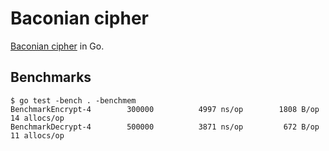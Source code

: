 # Baconian cipher

[Baconian cipher](https://en.wikipedia.org/wiki/Bacon%27s_cipher) in Go.

## Benchmarks
```
$ go test -bench . -benchmem
BenchmarkEncrypt-4   	  300000	      4997 ns/op	    1808 B/op	      14 allocs/op
BenchmarkDecrypt-4   	  500000	      3871 ns/op	     672 B/op	      11 allocs/op
```
